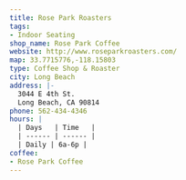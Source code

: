 ```yaml
---
title: Rose Park Roasters
tags:
- Indoor Seating
shop_name: Rose Park Coffee
website: http://www.roseparkroasters.com/
map: 33.7715776,-118.15803
type: Coffee Shop & Roaster
city: Long Beach
address: |-
  3044 E 4th St.
  Long Beach, CA 90814
phone: 562-434-4346
hours: |
  | Days   | Time   |
  | ------ | ------ |
  | Daily | 6a-6p |
coffee:
- Rose Park Coffee
---
```


